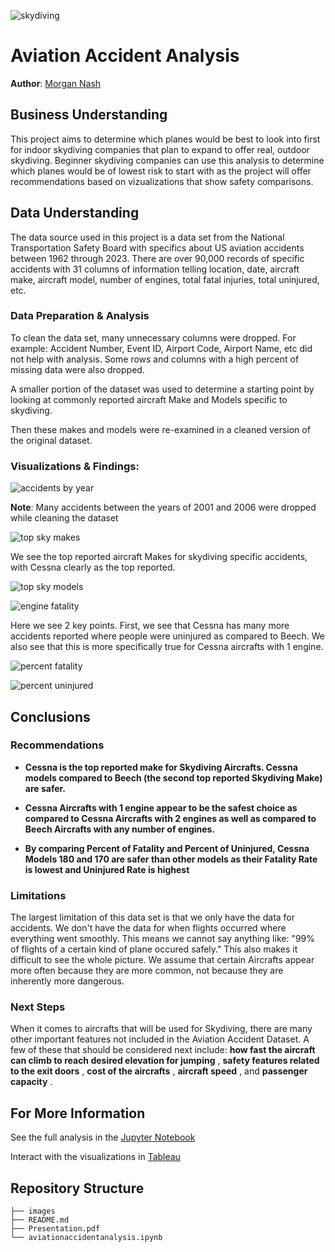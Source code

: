 ![skydiving](images/skydiving.png)

# Aviation Accident Analysis
**Author**: [Morgan Nash](mailto:morganmichellenash@gmail.com)

## Business Understanding
This project aims to determine which planes would be best to look into first for indoor skydiving companies that plan to expand to offer real, outdoor skydiving. Beginner skydiving companies can use this analysis to determine which planes would be of lowest risk to start with as the project will offer recommendations based on vizualizations that show safety comparisons.

## Data Understanding
The data source used in this project is a data set from the National Transportation Safety Board with specifics about US aviation accidents between 1962 through 2023. There are over 90,000 records of specific accidents with 31 columns of information telling location, date, aircraft make, aircraft model, number of engines, total fatal injuries, total uninjured, etc. 


### Data Preparation & Analysis
To clean the data set, many unnecessary columns were dropped. For example: Accident Number, Event ID, Airport Code, Airport Name, etc did not help with analysis. Some rows and columns with a high percent of missing data were also dropped.

A smaller portion of the dataset was used to determine a starting point by looking at commonly reported aircraft Make and Models specific to skydiving. 

Then these makes and models were re-examined in a cleaned version of the original dataset. 

### Visualizations & Findings: 
![accidents by year](images/visualizations/accidents.by.year.png)

**Note**: Many accidents between the years of 2001 and 2006 were dropped while cleaning the dataset

![top sky makes](images/visualizations/top.sky.makes.png)

We see the top reported aircraft Makes for skydiving specific accidents, with Cessna clearly as the top reported.

![top sky models](images/visualizations/top.sky.models.png)

![engine fatality](images/visualizations/enginefatality.png)

Here we see 2 key points. First, we see that Cessna has many more accidents reported where people were uninjured as compared to Beech. We also see that this is more specifically true for Cessna aircrafts with 1 engine.

![percent fatality](images/visualizations/percent.fatality.png)

![percent uninjured](images/visualizations/percent.uninjured.png)

## Conclusions

### Recommendations
- **Cessna is the top reported make for Skydiving Aircrafts. Cessna models compared to Beech (the second top reported Skydiving Make) are safer.**

- **Cessna Aircrafts with 1 engine appear to be the safest choice as compared to Cessna Aircrafts with 2 engines as well as compared to Beech Aircrafts with any number of engines.**

- **By comparing Percent of Fatality and Percent of Uninjured, Cessna Models 180 and 170 are safer than other models as their Fatality Rate is lowest and Uninjured Rate is highest**

### Limitations
The largest limitation of this data set is that we only have the data for accidents. We don't have the data for when flights occurred where everything went smoothly. This means we cannot say anything like: "99% of flights of a certain kind of plane occured safely." This also makes it difficult to see the whole picture. We assume that certain Aircrafts appear more often because they are more common, not because they are inherently more dangerous. 


### Next Steps
When it comes to aircrafts that will be used for Skydiving, there are many other important features not included in the Aviation Accident Dataset. A few of these that should be considered next include: **how fast the aircraft can climb to reach desired elevation for jumping** , **safety features related to the exit doors** , **cost of the aircrafts** , **aircraft speed** , and **passenger capacity** .

## For More Information

See the full analysis in the [Jupyter Notebook](./aviationaccidentanalysis.ipynb) 

Interact with the visualizations in [Tableau](https://public.tableau.com/app/profile/morgan.nash/viz/AviationAccidentsSkydiving/AviationAccidentsSkydiving#1)

## Repository Structure

```
├── images
├── README.md
├── Presentation.pdf
└── aviationaccidentanalysis.ipynb
```
